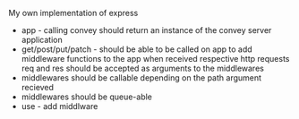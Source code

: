 My own implementation of express

- app - calling convey should return an instance of the convey server application
- get/post/put/patch - should be able to be called on app to add middleware functions to the app when received respective http requests
  req and res should be accepted as arguments to the middlewares
- middlewares should be callable depending on the path argument recieved
- middlewares should be queue-able
- use - add middlware
